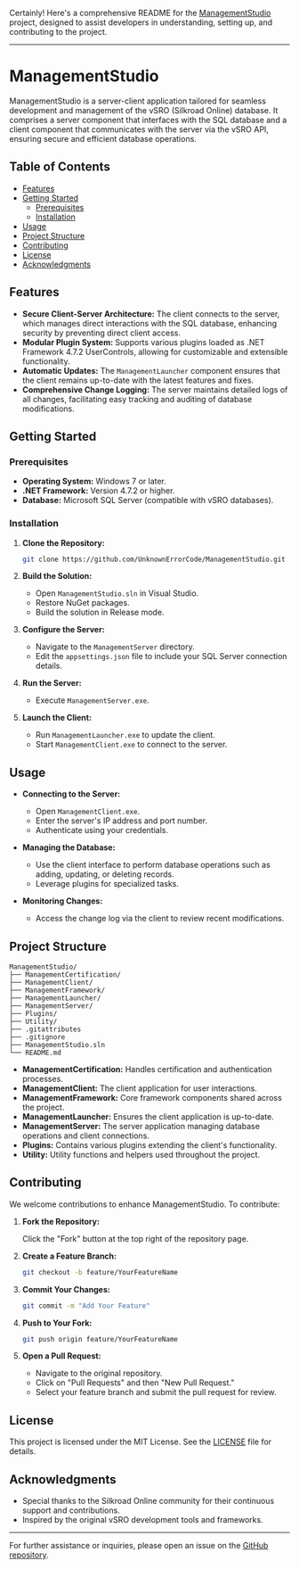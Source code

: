 Certainly! Here's a comprehensive README for the [ManagementStudio](https://github.com/UnknownErrorCode/ManagementStudio) project, designed to assist developers in understanding, setting up, and contributing to the project.

---

# ManagementStudio

ManagementStudio is a server-client application tailored for seamless development and management of the vSRO (Silkroad Online) database. It comprises a server component that interfaces with the SQL database and a client component that communicates with the server via the vSRO API, ensuring secure and efficient database operations.

## Table of Contents

- [Features](#features)
- [Getting Started](#getting-started)
  - [Prerequisites](#prerequisites)
  - [Installation](#installation)
- [Usage](#usage)
- [Project Structure](#project-structure)
- [Contributing](#contributing)
- [License](#license)
- [Acknowledgments](#acknowledgments)

## Features

- **Secure Client-Server Architecture:** The client connects to the server, which manages direct interactions with the SQL database, enhancing security by preventing direct client access.
- **Modular Plugin System:** Supports various plugins loaded as .NET Framework 4.7.2 UserControls, allowing for customizable and extensible functionality.
- **Automatic Updates:** The `ManagementLauncher` component ensures that the client remains up-to-date with the latest features and fixes.
- **Comprehensive Change Logging:** The server maintains detailed logs of all changes, facilitating easy tracking and auditing of database modifications.

## Getting Started

### Prerequisites

- **Operating System:** Windows 7 or later.
- **.NET Framework:** Version 4.7.2 or higher.
- **Database:** Microsoft SQL Server (compatible with vSRO databases).

### Installation

1. **Clone the Repository:**

   ```bash
   git clone https://github.com/UnknownErrorCode/ManagementStudio.git
   ```

2. **Build the Solution:**

   - Open `ManagementStudio.sln` in Visual Studio.
   - Restore NuGet packages.
   - Build the solution in Release mode.

3. **Configure the Server:**

   - Navigate to the `ManagementServer` directory.
   - Edit the `appsettings.json` file to include your SQL Server connection details.

4. **Run the Server:**

   - Execute `ManagementServer.exe`.

5. **Launch the Client:**

   - Run `ManagementLauncher.exe` to update the client.
   - Start `ManagementClient.exe` to connect to the server.

## Usage

- **Connecting to the Server:**

  - Open `ManagementClient.exe`.
  - Enter the server's IP address and port number.
  - Authenticate using your credentials.

- **Managing the Database:**

  - Use the client interface to perform database operations such as adding, updating, or deleting records.
  - Leverage plugins for specialized tasks.

- **Monitoring Changes:**

  - Access the change log via the client to review recent modifications.

## Project Structure

```plaintext
ManagementStudio/
├── ManagementCertification/
├── ManagementClient/
├── ManagementFramework/
├── ManagementLauncher/
├── ManagementServer/
├── Plugins/
├── Utility/
├── .gitattributes
├── .gitignore
├── ManagementStudio.sln
└── README.md
```

- **ManagementCertification:** Handles certification and authentication processes.
- **ManagementClient:** The client application for user interactions.
- **ManagementFramework:** Core framework components shared across the project.
- **ManagementLauncher:** Ensures the client application is up-to-date.
- **ManagementServer:** The server application managing database operations and client connections.
- **Plugins:** Contains various plugins extending the client's functionality.
- **Utility:** Utility functions and helpers used throughout the project.

## Contributing

We welcome contributions to enhance ManagementStudio. To contribute:

1. **Fork the Repository:**

   Click the "Fork" button at the top right of the repository page.

2. **Create a Feature Branch:**

   ```bash
   git checkout -b feature/YourFeatureName
   ```

3. **Commit Your Changes:**

   ```bash
   git commit -m "Add Your Feature"
   ```

4. **Push to Your Fork:**

   ```bash
   git push origin feature/YourFeatureName
   ```

5. **Open a Pull Request:**

   - Navigate to the original repository.
   - Click on "Pull Requests" and then "New Pull Request."
   - Select your feature branch and submit the pull request for review.

## License

This project is licensed under the MIT License. See the [LICENSE](LICENSE) file for details.

## Acknowledgments

- Special thanks to the Silkroad Online community for their continuous support and contributions.
- Inspired by the original vSRO development tools and frameworks.

---

For further assistance or inquiries, please open an issue on the [GitHub repository](https://github.com/UnknownErrorCode/ManagementStudio/issues). 
